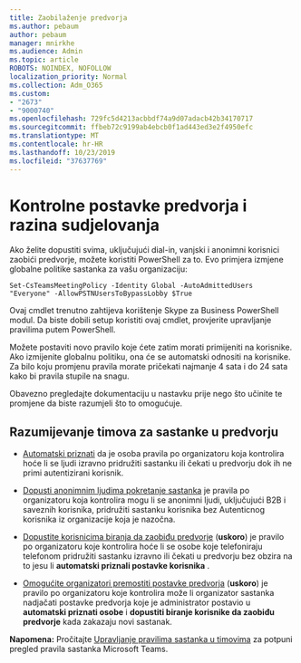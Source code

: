 ```yaml
---
title: Zaobilaženje predvorja
ms.author: pebaum
author: pebaum
manager: mnirkhe
ms.audience: Admin
ms.topic: article
ROBOTS: NOINDEX, NOFOLLOW
localization_priority: Normal
ms.collection: Adm_O365
ms.custom:
- "2673"
- "9000740"
ms.openlocfilehash: 729fc5d4213acbbdf74a9d07adacb42b34170717
ms.sourcegitcommit: ffbeb72c9199ab4ebcb0f1ad443ed3e2f4950efc
ms.translationtype: MT
ms.contentlocale: hr-HR
ms.lasthandoff: 10/23/2019
ms.locfileid: "37637769"
---
```

# <a name="control-lobby-settings-and-level-of-participation"></a>Kontrolne postavke predvorja i razina sudjelovanja

Ako želite dopustiti svima, uključujući dial-in, vanjski i anonimni korisnici zaobići predvorje, možete koristiti PowerShell za to. Evo primjera izmjene globalne politike sastanka za vašu organizaciju:

`Set-CsTeamsMeetingPolicy -Identity Global -AutoAdmittedUsers "Everyone" -AllowPSTNUsersToBypassLobby $True`

Ovaj cmdlet trenutno zahtijeva korištenje Skype za Business PowerShell modul. Da biste dobili setup koristiti ovaj cmdlet, provjerite upravljanje pravilima putem PowerShell.

Možete postaviti novo pravilo koje ćete zatim morati primijeniti na korisnike. Ako izmijenite globalnu politiku, ona će se automatski odnositi na korisnike. Za bilo koju promjenu pravila morate pričekati najmanje 4 sata i do 24 sata kako bi pravila stupile na snagu.

Obavezno pregledajte dokumentaciju u nastavku prije nego što učinite te promjene da biste razumjeli što to omogućuje.

## <a name="understanding-teams-meeting-lobby-policy-controls"></a>Razumijevanje timova za sastanke u predvorju

- [Automatski priznati](https://docs.microsoft.com/microsoftteams/meeting-policies-in-teams#automatically-admit-people) da je osoba pravila po organizatoru koja kontrolira hoće li se ljudi izravno pridružiti sastanku ili čekati u predvorju dok ih ne primi autentizirani korisnik.

- [Dopusti anonimnim ljudima pokretanje sastanka](https://docs.microsoft.com/microsoftteams/meeting-policies-in-teams#allow-anonymous-people-to-start-a-meeting) je pravila po organizatoru koja kontrolira mogu li se anonimni ljudi, uključujući B2B i saveznih korisnika, pridružiti sastanku korisnika bez Autenticnog korisnika iz organizacije koja je nazočna.

- [Dopustite korisnicima biranja da zaobiđu predvorje](https://docs.microsoft.com/en-us/microsoftteams/meeting-policies-in-teams#allow-dial-in-users-to-bypass-the-lobby-coming-soon) (**uskoro**) je pravilo po organizatoru koje kontrolira hoće li se osobe koje telefoniraju telefonom pridružiti sastanku izravno ili čekati u predvorju bez obzira na to jesu li **automatski priznali postavke korisnika** .

- [Omogućite organizatori premostiti postavke predvorja](https://docs.microsoft.com/microsoftteams/meeting-policies-in-teams#allow-organizers-to-override-lobby-settings-coming-soon) (**uskoro**) je pravilo po organizatoru koje kontrolira može li organizator sastanka nadjačati postavke predvorja koje je administrator postavio u **automatski priznati osobe** i **dopustiti biranje korisnike da zaobiđu predvorje** kada zakazaju novi sastanak.

**Napomena:** Pročitajte [Upravljanje pravilima sastanka u timovima](https://docs.microsoft.com/en-us/microsoftteams/meeting-policies-in-teams) za potpuni pregled pravila sastanka Microsoft Teams.

